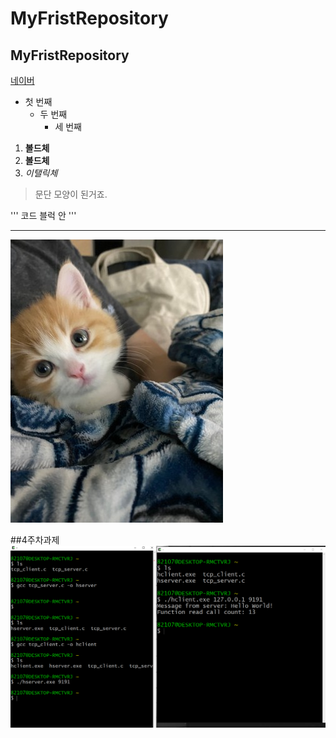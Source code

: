 # MyFristRepository
## MyFristRepository

[네이버](https://naver.com)

   - 첫 번째
     - 두 번째
       - 세 번째
    
1. **볼드체**
2. __볼드체__
3. *이탤릭체*

>문단 모양이 된거죠.
>   

'''
코드 블럭 안
'''
* * *

<img width="" height="" src="./jpg/고양이.jpg"></img>

##4주차과제
<img width="" height="" src="./jpg/4주차_it융합기술_21173061_이예은B.png"></img>




